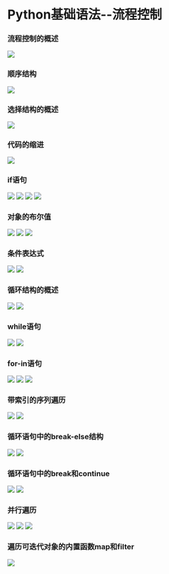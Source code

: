 # Python基础语法--流程控制
### 流程控制的概述
![](../Pictures/流程控制/流程控制的概述.png)
### 顺序结构
![](.../Pictures/流程控制/顺序结构.png)
### 选择结构的概述
![](../Pictures/流程控制/选择结构的概述.png)
### 代码的缩进
![](../Pictures/流程控制/代码的缩进.png)
### if语句
![](../Pictures/流程控制/if语句(1).png)
![](../Pictures/流程控制/if语句(2).png)
![](../Pictures/流程控制/if语句(3).png)
![](../Pictures/流程控制/if语句(4).png)
### 对象的布尔值
![](../Pictures/流程控制/对象的布尔值(1).png)
![](../Pictures/流程控制/对象的布尔值(2).png)
![](../Pictures/流程控制/对象的布尔值(3).png)
### 条件表达式
![](../Pictures/流程控制/条件表达式(1).png)
![](../Pictures/流程控制/条件表达式(2).png)
### 循环结构的概述
![](../Pictures/流程控制/循环结构的概述(1).png)
![](../Pictures/流程控制/循环结构的概述(2).png)
### while语句
![](../Pictures/流程控制/while语句(1).png)
![](../Pictures/流程控制/while语句(2).png)
### for-in语句
![](../Pictures/流程控制/for-in语句(1).png)
![](../Pictures/流程控制/for-in语句(2).png)
![](../Pictures/流程控制/for-in语句(3).png)
### 带索引的序列遍历
![](../Pictures/流程控制/带索引的序列遍历(1).png)
![](../Pictures/流程控制/带索引的序列遍历(2).png)
### 循环语句中的break-else结构
![](../Pictures/流程控制/循环语句中的break-else结构(1).png)
![](../Pictures/流程控制/循环语句中的break-else结构(2).png)
### 循环语句中的break和continue
![](../Pictures/流程控制/循环语句中的break和continue(1).png)
![](../Pictures/流程控制/循环语句中的break和continue(2).png)
### 并行遍历
![](../Pictures/流程控制/并行遍历(1).png)
![](../Pictures/流程控制/并行遍历(2).png)
![](../Pictures/流程控制/并行遍历(3).png)
### 遍历可迭代对象的内置函数map和filter
![](../Pictures/流程控制/遍历可迭代对象的内置函数map和filter.png)

